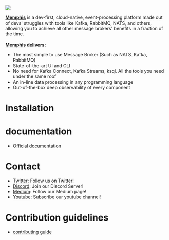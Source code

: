 ![](https://memphis-public-files.s3.eu-central-1.amazonaws.com/Vector_page-0001.jpg)

**[Memphis](https://memphis.dev)** is a dev-first, cloud-native, event-processing platform made out of devs' struggles with tools like Kafka, RabbitMQ, NATS, and others, allowing you to achieve all other message brokers' benefits in a fraction of the time.<br><br>
**[Memphis](https://memphis.dev) delivers:**
- The most simple to use Message Broker (Such as NATS,  Kafka, RabbitMQ)
- State-of-the-art UI and CLI
- No need for Kafka Connect, Kafka Streams, ksql. All the tools you need under the same roof
- An in-line data processing in any programming language
- Out-of-the-box deep observability of every component 


# Installation


# documentation

- [Official documentation](https://docs.memphis.dev)


# Contact 

- [Twitter](https://https://twitter.com/MemphisPlatform): Follow us on Twitter!
- [Discord](https://discord.gg/WZpysvAeTf): Join our Discord Server!
- [Medium](https://medium.com/memphis-dev): Follow our Medium page!
- [Youtube](https://www.youtube.com/channel/UCVdMDLCSxXOqtgrBaRUHKKg): Subscribe our youtube channel!


# Contribution guidelines

- [contributing guide]()



